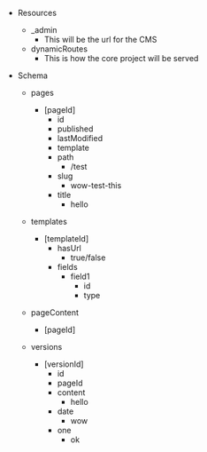 - Resources
    - \_admin
        - This will be the url for the CMS
    - dynamicRoutes
        - This is how the core project will be served

- Schema
    - pages
        - [pageId]
            - id
            - published
            - lastModified
            - template
            - path
                - /test
            - slug
                - wow-test-this
            - title
                - hello
    - templates
        - [templateId]
            - hasUrl
                - true/false
            - fields
                - field1
                    - id
                    - type
    - pageContent
        - [pageId]

    - versions
        - [versionId]
            - id
            - pageId
            - content
                - hello
            - date
                - wow
            - one
                - ok
